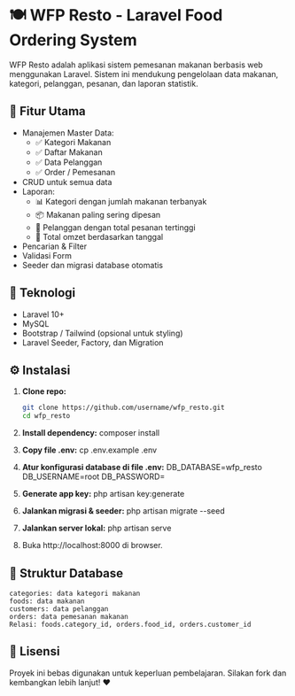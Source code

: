# 🍽️ WFP Resto - Laravel Food Ordering System

WFP Resto adalah aplikasi sistem pemesanan makanan berbasis web menggunakan Laravel. Sistem ini mendukung pengelolaan data makanan, kategori, pelanggan, pesanan, dan laporan statistik.

## 🚀 Fitur Utama

- Manajemen Master Data:
  - ✅ Kategori Makanan
  - ✅ Daftar Makanan
  - ✅ Data Pelanggan
  - ✅ Order / Pemesanan
- CRUD untuk semua data
- Laporan:
  - 📊 Kategori dengan jumlah makanan terbanyak
  - 📦 Makanan paling sering dipesan
  - 👥 Pelanggan dengan total pesanan tertinggi
  - 💸 Total omzet berdasarkan tanggal
- Pencarian & Filter
- Validasi Form
- Seeder dan migrasi database otomatis

## 🧰 Teknologi

- Laravel 10+
- MySQL
- Bootstrap / Tailwind (opsional untuk styling)
- Laravel Seeder, Factory, dan Migration

## ⚙️ Instalasi
1. **Clone repo:**
   ```bash
   git clone https://github.com/username/wfp_resto.git
   cd wfp_resto
   
2. **Install dependency:**
    composer install
   
3. **Copy file .env:**
    cp .env.example .env

4. **Atur konfigurasi database di file .env:**
    DB_DATABASE=wfp_resto
    DB_USERNAME=root
    DB_PASSWORD=
   
5. **Generate app key:**
    php artisan key:generate

6. **Jalankan migrasi & seeder:**
    php artisan migrate --seed

7. **Jalankan server lokal:**
    php artisan serve

8. Buka http://localhost:8000 di browser.

## 📁 Struktur Database
    categories: data kategori makanan
    foods: data makanan
    customers: data pelanggan
    orders: data pemesanan makanan
    Relasi: foods.category_id, orders.food_id, orders.customer_id

## 📃 Lisensi
Proyek ini bebas digunakan untuk keperluan pembelajaran. Silakan fork dan kembangkan lebih lanjut! ❤️
